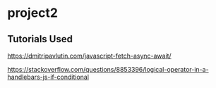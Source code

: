 # project2


## Tutorials Used
https://dmitripavlutin.com/javascript-fetch-async-await/

https://stackoverflow.com/questions/8853396/logical-operator-in-a-handlebars-js-if-conditional


